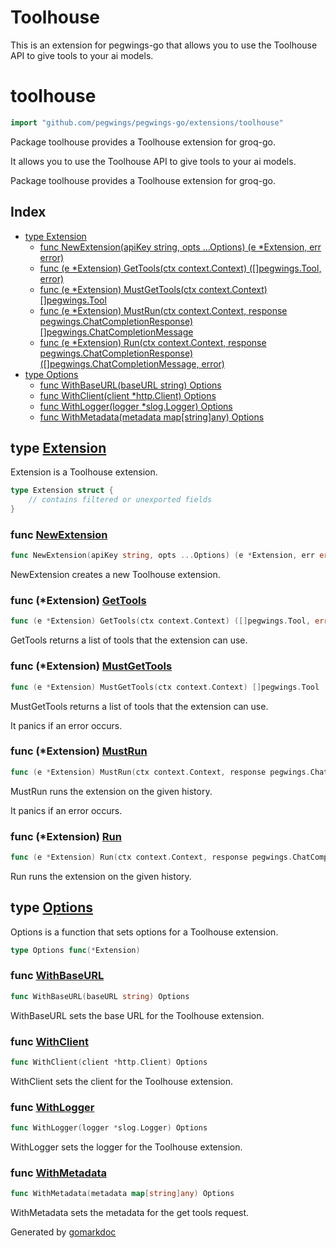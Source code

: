 # Toolhouse

This is an extension for pegwings-go that allows you to use the Toolhouse API to give tools to your ai models.

<!-- gomarkdoc:embed:start -->

<!-- Code generated by gomarkdoc. DO NOT EDIT -->

# toolhouse

```go
import "github.com/pegwings/pegwings-go/extensions/toolhouse"
```

Package toolhouse provides a Toolhouse extension for groq\-go.

It allows you to use the Toolhouse API to give tools to your ai models.

Package toolhouse provides a Toolhouse extension for groq\-go.

## Index

- [type Extension](<#Extension>)
  - [func NewExtension\(apiKey string, opts ...Options\) \(e \*Extension, err error\)](<#NewExtension>)
  - [func \(e \*Extension\) GetTools\(ctx context.Context\) \(\[\]pegwings.Tool, error\)](<#Extension.GetTools>)
  - [func \(e \*Extension\) MustGetTools\(ctx context.Context\) \[\]pegwings.Tool](<#Extension.MustGetTools>)
  - [func \(e \*Extension\) MustRun\(ctx context.Context, response pegwings.ChatCompletionResponse\) \[\]pegwings.ChatCompletionMessage](<#Extension.MustRun>)
  - [func \(e \*Extension\) Run\(ctx context.Context, response pegwings.ChatCompletionResponse\) \(\[\]pegwings.ChatCompletionMessage, error\)](<#Extension.Run>)
- [type Options](<#Options>)
  - [func WithBaseURL\(baseURL string\) Options](<#WithBaseURL>)
  - [func WithClient\(client \*http.Client\) Options](<#WithClient>)
  - [func WithLogger\(logger \*slog.Logger\) Options](<#WithLogger>)
  - [func WithMetadata\(metadata map\[string\]any\) Options](<#WithMetadata>)


<a name="Extension"></a>
## type [Extension](<https://github.com/pegwings/pegwings-go/blob/main/extensions/toolhouse/toolhouse.go#L24-L34>)

Extension is a Toolhouse extension.

```go
type Extension struct {
    // contains filtered or unexported fields
}
```

<a name="NewExtension"></a>
### func [NewExtension](<https://github.com/pegwings/pegwings-go/blob/main/extensions/toolhouse/toolhouse.go#L41>)

```go
func NewExtension(apiKey string, opts ...Options) (e *Extension, err error)
```

NewExtension creates a new Toolhouse extension.

<a name="Extension.GetTools"></a>
### func \(\*Extension\) [GetTools](<https://github.com/pegwings/pegwings-go/blob/main/extensions/toolhouse/tools.go#L28-L30>)

```go
func (e *Extension) GetTools(ctx context.Context) ([]pegwings.Tool, error)
```

GetTools returns a list of tools that the extension can use.

<a name="Extension.MustGetTools"></a>
### func \(\*Extension\) [MustGetTools](<https://github.com/pegwings/pegwings-go/blob/main/extensions/toolhouse/tools.go#L17-L19>)

```go
func (e *Extension) MustGetTools(ctx context.Context) []pegwings.Tool
```

MustGetTools returns a list of tools that the extension can use.

It panics if an error occurs.

<a name="Extension.MustRun"></a>
### func \(\*Extension\) [MustRun](<https://github.com/pegwings/pegwings-go/blob/main/extensions/toolhouse/run.go#L26-L29>)

```go
func (e *Extension) MustRun(ctx context.Context, response pegwings.ChatCompletionResponse) []pegwings.ChatCompletionMessage
```

MustRun runs the extension on the given history.

It panics if an error occurs.

<a name="Extension.Run"></a>
### func \(\*Extension\) [Run](<https://github.com/pegwings/pegwings-go/blob/main/extensions/toolhouse/run.go#L38-L41>)

```go
func (e *Extension) Run(ctx context.Context, response pegwings.ChatCompletionResponse) ([]pegwings.ChatCompletionMessage, error)
```

Run runs the extension on the given history.

<a name="Options"></a>
## type [Options](<https://github.com/pegwings/pegwings-go/blob/main/extensions/toolhouse/toolhouse.go#L37>)

Options is a function that sets options for a Toolhouse extension.

```go
type Options func(*Extension)
```

<a name="WithBaseURL"></a>
### func [WithBaseURL](<https://github.com/pegwings/pegwings-go/blob/main/extensions/toolhouse/options.go#L9>)

```go
func WithBaseURL(baseURL string) Options
```

WithBaseURL sets the base URL for the Toolhouse extension.

<a name="WithClient"></a>
### func [WithClient](<https://github.com/pegwings/pegwings-go/blob/main/extensions/toolhouse/options.go#L16>)

```go
func WithClient(client *http.Client) Options
```

WithClient sets the client for the Toolhouse extension.

<a name="WithLogger"></a>
### func [WithLogger](<https://github.com/pegwings/pegwings-go/blob/main/extensions/toolhouse/options.go#L30>)

```go
func WithLogger(logger *slog.Logger) Options
```

WithLogger sets the logger for the Toolhouse extension.

<a name="WithMetadata"></a>
### func [WithMetadata](<https://github.com/pegwings/pegwings-go/blob/main/extensions/toolhouse/options.go#L23>)

```go
func WithMetadata(metadata map[string]any) Options
```

WithMetadata sets the metadata for the get tools request.

Generated by [gomarkdoc](<https://github.com/princjef/gomarkdoc>)


<!-- gomarkdoc:embed:end -->

